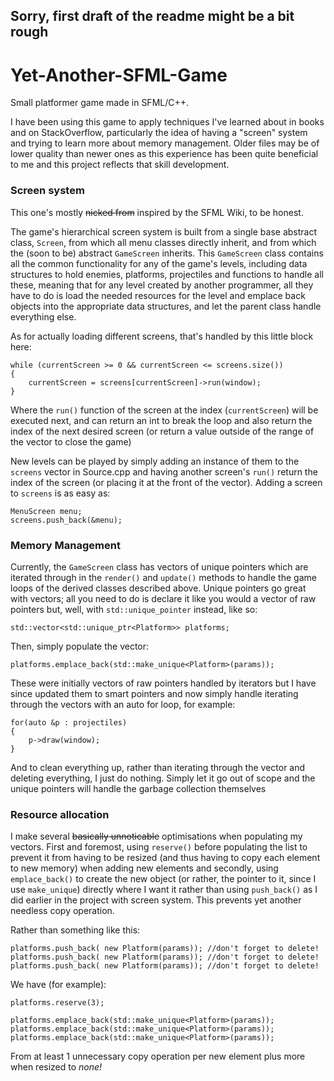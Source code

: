 ## Sorry, first draft of the readme might be a bit rough

# Yet-Another-SFML-Game
Small platformer game made in SFML/C++. 

I have been using this game to apply techniques I've learned about in books and on StackOverflow, particularly the idea of having a "screen" system and trying to learn more about memory management. Older files may be of lower quality than newer ones as this experience has been quite beneficial to me and this project reflects that skill development.

### Screen system

This one's mostly ~~nicked from~~ inspired by the SFML Wiki, to be honest.
 
The game's hierarchical screen system is built from a single base abstract class, `Screen`, from which all menu classes directly inherit, and from which the (soon to be) abstract `GameScreen` inherits. This `GameScreen` class contains all the common functionality for any of the game's levels, including data structures to hold enemies, platforms, projectiles and functions to handle all these, meaning that for any level created by another programmer, all they have to do is load the needed resources for the level and emplace back objects into the appropriate data structures, and let the parent class handle everything else. 

As for actually loading different screens, that's handled by this little block here:

```
while (currentScreen >= 0 && currentScreen <= screens.size()) 
{
	currentScreen = screens[currentScreen]->run(window);
}
```
Where the `run()` function of the screen at the index (`currentScreen`) will be executed next, and can return an int to break the loop and also return the index of the next desired screen (or return a value outside of the range of the vector to close the game)

New levels can be played by simply adding an instance of them to the `screens` vector in Source.cpp and having another screen's `run()` return the index of the screen (or placing it at the front of the vector). Adding a screen to `screens` is as easy as:
```
MenuScreen menu;
screens.push_back(&menu);
```


### Memory Management

Currently, the `GameScreen` class has vectors of unique pointers which are iterated through in the `render()` and `update()` methods to handle the game loops of the derived classes described above. Unique pointers go great with vectors; all you need to do is declare it like you would a vector of raw pointers but, well, with `std::unique_pointer` instead, like so:

`std::vector<std::unique_ptr<Platform>> platforms;`

Then, simply populate the vector:

`platforms.emplace_back(std::make_unique<Platform>(params));`

These were initially vectors of raw pointers handled by iterators but I have since updated them to smart pointers and now simply handle iterating through the vectors with an auto for loop, for example:

```
for(auto &p : projectiles)
{
	p->draw(window);
}
```
And to clean everything up, rather than iterating through the vector and deleting everything, I just do nothing. Simply let it go out of scope and the unique pointers will handle the garbage collection themselves

### Resource allocation

I make several ~~basically unnoticable~~ optimisations when populating my vectors. First and foremost, using `reserve()` before populating the list to prevent it from having to be resized (and thus having to copy each element to new memory) when adding new elements and secondly, using `emplace_back()` to create the new object (or rather, the pointer to it, since I use `make_unique`) directly where I want it rather than using `push_back()` as I did earlier in the project with screen system. This prevents yet another needless copy operation.

Rather than something like this:
```
platforms.push_back( new Platform(params)); //don't forget to delete!
platforms.push_back( new Platform(params)); //don't forget to delete!
platforms.push_back( new Platform(params)); //don't forget to delete!
```
We have (for example):
```
platforms.reserve(3);

platforms.emplace_back(std::make_unique<Platform>(params));
platforms.emplace_back(std::make_unique<Platform>(params));
platforms.emplace_back(std::make_unique<Platform>(params));
```
From at least 1 unnecessary copy operation per new element plus more when resized to *none!*
